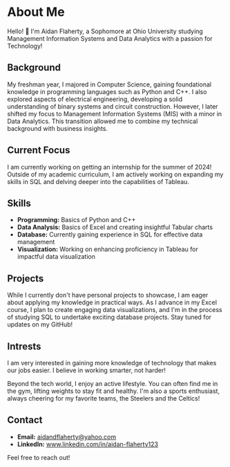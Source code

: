 # About Me

Hello! 👋 I'm Aidan Flaherty, a Sophomore at Ohio University studying Management Information Systems and Data Analytics with a passion for Technology! 

## Background

My freshman year, I majored in Computer Science, gaining foundational knowledge in programming languages such as Python and C++. I also explored aspects of electrical engineering, developing a solid understanding of binary systems and circuit construction.
However, I later shifted my focus to Management Information Systems (MIS) with a minor in Data Analytics. This transition allowed me to combine my technical background with business insights.

## Current Focus

I am currently working on getting an internship for the summer of 2024! Outside of my academic curriculum, I am actively working on expanding my skills in SQL and delving deeper into the capabilities of Tableau. 

## Skills

- **Programming:** Basics of Python and C++
- **Data Analysis:** Basics of Excel and creating insightful Tabular charts
- **Database:** Currently gaining experience in SQL for effective data management
- **Visualization:** Working on enhancing proficiency in Tableau for impactful data visualization

## Projects

While I currently don't have personal projects to showcase, I am eager about applying my knowledge in practical ways. As I advance in my Excel course, I plan to create engaging data visualizations, and I'm in the process of studying SQL to undertake exciting 
database projects. Stay tuned for updates on my GitHub!

## Intrests

I am very interested in gaining more knowledge of technology that makes our jobs easier. I believe in working smarter, not harder! 

Beyond the tech world, I enjoy an active lifestyle. You can often find me in the gym, lifting weights to stay fit and healthy. I'm also a sports enthusiast, always cheering for my favorite teams, the Steelers and the Celtics!
## Contact

- **Email:** aidandflaherty@yahoo.com
- **LinkedIn:** www.linkedin.com/in/aidan-flaherty123

Feel free to reach out!
